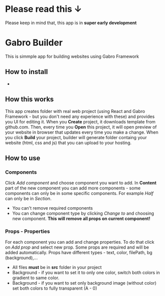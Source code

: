 # Please read this ↓
Please keep in mind that, this app is in **super early development**
# Gabro Builder
This is simmple app for building websites using Gabro Framework
## How to install
-
## How this works
This app creates folder with real web project (using React and Gabro Framework - but you don't need any experience with these) and provides you UI for editing it. When you **Create** project, it downloads template from github.com. Then, every time you **Open** this project, it will open preview of your website in browser that updates every time you make a change. When you click **Build** your project, builder will generate folder containg your website (html, css and js) that you can upload to your hosting.
## How to use
### Components
Click *Add component* and choose component you want to add. In **Content** part of the new component you can add more components - some components can only be in some specific components. For example *Half* can only be in *Section*. 
* You can't remove required components
* You can change component type by clicking *Change to* and choosing new component. **This will remove all props on current component!** 
### Props - Properties
For each component you can add and change properties. To do that click on *Add prop* and select new prop. Some props are required and will be added automatically. Props have different types - text, color, filePath, bg (background),...
* All files **must** be in **src** folder in your project
* Background - if you want to set it to only one color, switch both colors in gradient to same color. 
* Background - if you want to set only background image (without color) set both colors to fully transparent (A - 0)